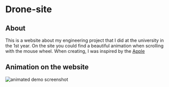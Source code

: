 # Drone-site

## About

This is a website about my engineering project that I did at the university in the 1st year. On the site you could find a beautiful animation when scrolling with the mouse wheel. When creating, I was inspired by the [Apple](https://www.apple.com/airpods-pro )


## Animation on the website

![animated demo screenshot](https://github.com/MustafaNatur/Drone-site/blob/main/photos/DroneGif.gif)